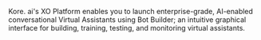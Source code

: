 Kore. ai's XO Platform enables you to launch enterprise-grade, AI-enabled conversational Virtual Assistants using Bot Builder; an intuitive graphical interface for building, training, testing, and monitoring virtual assistants.
